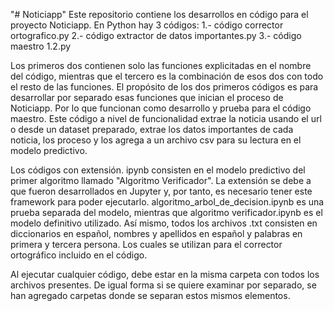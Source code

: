 "# Noticiapp" 
Este repositorio contiene los desarrollos en código para el proyecto Noticiapp. 
En Python hay 3 códigos: 
1.- código corrector ortografico.py 
2.- código extractor de datos importantes.py 
3.- código maestro 1.2.py

Los primeros dos contienen solo las funciones explicitadas en el nombre del código, mientras que el tercero es la combinación de esos dos con todo el resto de las funciones. El propósito de los dos primeros códigos es para desarrollar por separado esas funciones que inician el proceso de Noticiapp. Por lo que funcionan como desarrollo y prueba para el código maestro. Este código a nivel de funcionalidad extrae la noticia usando el url o desde un dataset preparado, extrae los datos importantes de cada noticia, los proceso y los agrega a un archivo csv para su lectura en el modelo predictivo.

Los códigos con extensión. ipynb consisten en el modelo predictivo del primer algoritmo llamado "Algoritmo Verificador". La extensión se debe a que fueron desarrollados en Jupyter y, por tanto, es necesario tener este framework para poder ejecutarlo. algoritmo_arbol_de_decision.ipynb es una prueba separada del modelo, mientras que algoritmo verificador.ipynb es el modelo definitivo utilizado. Así mismo, todos los archivos .txt consisten en diccionarios en español, nombres y apellidos en español y palabras en primera y tercera persona. Los cuales se utilizan para el corrector ortográfico incluido en el código.

Al ejecutar cualquier código, debe estar en la misma carpeta con todos los archivos presentes. De igual forma si se quiere examinar por separado, se han agregado carpetas donde se separan estos mismos elementos.
